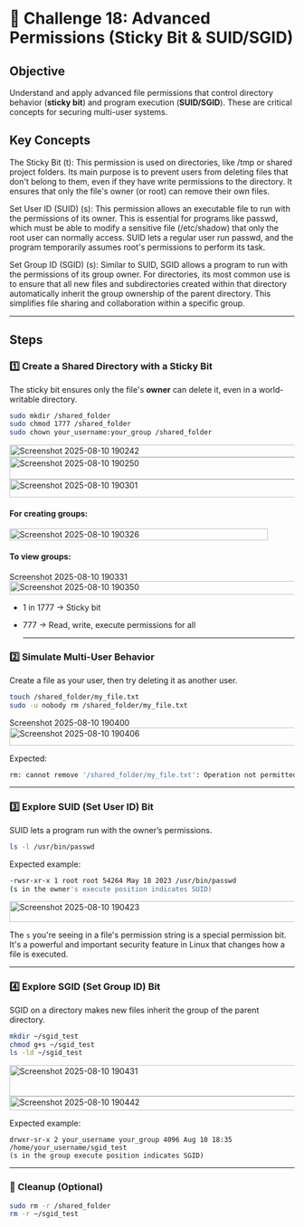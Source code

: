 # 🎯 Challenge 18: Advanced Permissions (Sticky Bit & SUID/SGID)

## Objective  
Understand and apply advanced file permissions that control directory behavior (**sticky bit**) and program execution (**SUID/SGID**). These are critical concepts for securing multi-user systems.

## Key Concepts
The Sticky Bit (t): This permission is used on directories, like /tmp or shared project folders. Its main purpose is to prevent users from deleting files that don't belong to them, even if they have write permissions to the directory. It ensures that only the file's owner (or root) can remove their own files.

Set User ID (SUID) (s): This permission allows an executable file to run with the permissions of its owner. This is essential for programs like passwd, which must be able to modify a sensitive file (/etc/shadow) that only the root user can normally access. SUID lets a regular user run passwd, and the program temporarily assumes root's permissions to perform its task.

Set Group ID (SGID) (s): Similar to SUID, SGID allows a program to run with the permissions of its group owner. For directories, its most common use is to ensure that all new files and subdirectories created within that directory automatically inherit the group ownership of the parent directory. This simplifies file sharing and collaboration within a specific group.

---

## Steps  

### 1️⃣ Create a Shared Directory with a Sticky Bit  
The sticky bit ensures only the file's **owner** can delete it, even in a world-writable directory.

```bash
sudo mkdir /shared_folder
sudo chmod 1777 /shared_folder
sudo chown your_username:your_group /shared_folder
```
<img width="657" height="22" alt="Screenshot 2025-08-10 190242" src="https://github.com/user-attachments/assets/0e123c87-2bef-4e20-b2fc-d5214a53838b" />

<img width="710" height="39" alt="Screenshot 2025-08-10 190250" src="https://github.com/user-attachments/assets/f3716005-0191-4e30-af00-4a8fe0188fe7" />

<img width="739" height="32" alt="Screenshot 2025-08-10 190301" src="https://github.com/user-attachments/assets/5a6766cd-27f6-4d24-ab20-ae1d8de6949d" />

#### For creating groups:

<img width="457" height="21" alt="Screenshot 2025-08-10 190326" src="https://github.com/user-attachments/assets/48bc9af9-4404-4565-9b87-f01cd1a95b2c" />

#### To view groups:

<img width="476" height="16" alt="Screenshot 2025-08-10 190331" src="https://github.com/user-attachments/assets/d59b8225-a919-4bd9-b044-6e8db2b9fb3a" />

<img width="685" height="24" alt="Screenshot 2025-08-10 190350" src="https://github.com/user-attachments/assets/1a4daba2-103d-4b17-ad65-5573f20f188f" />


- 1 in 1777 → Sticky bit

- 777 → Read, write, execute permissions for all

  ---

### 2️⃣ Simulate Multi-User Behavior
Create a file as your user, then try deleting it as another user.

```bash
touch /shared_folder/my_file.txt
sudo -u nobody rm /shared_folder/my_file.txt
```
<img width="742" height="17" alt="Screenshot 2025-08-10 190400" src="https://github.com/user-attachments/assets/d1f56eb2-f2ac-450b-980f-a84be6b0c537" />

<img width="774" height="32" alt="Screenshot 2025-08-10 190406" src="https://github.com/user-attachments/assets/b69dea0e-88c3-46e1-8f27-b055dc6285d8" />


Expected:

```bash
rm: cannot remove '/shared_folder/my_file.txt': Operation not permitted
```

----

### 3️⃣ Explore SUID (Set User ID) Bit
SUID lets a program run with the owner’s permissions.

```bash
ls -l /usr/bin/passwd
```
Expected example:

```bash
-rwsr-xr-x 1 root root 54264 May 18 2023 /usr/bin/passwd
(s in the owner's execute position indicates SUID)
```
<img width="724" height="37" alt="Screenshot 2025-08-10 190423" src="https://github.com/user-attachments/assets/16356d23-4f59-4413-84e9-c698fe5bf3a8" />

The `s` you're seeing in a file's permission string is a special permission bit. It's a powerful and important security feature in Linux that changes how a file is executed.

----

### 4️⃣ Explore SGID (Set Group ID) Bit
SGID on a directory makes new files inherit the group of the parent directory.

```bash
mkdir ~/sgid_test
chmod g+s ~/sgid_test
ls -ld ~/sgid_test
```
<img width="693" height="55" alt="Screenshot 2025-08-10 190431" src="https://github.com/user-attachments/assets/5b992e1b-63e0-4157-a02d-5bf709be2c1f" />

<img width="708" height="25" alt="Screenshot 2025-08-10 190442" src="https://github.com/user-attachments/assets/4422f9a2-236d-419c-8653-4105edfb3384" />

Expected example:

```arduino
drwxr-sr-x 2 your_username your_group 4096 Aug 10 18:35 /home/your_username/sgid_test
(s in the group execute position indicates SGID)
```

----

### 🧹 Cleanup (Optional)
```bash
sudo rm -r /shared_folder
rm -r ~/sgid_test
```
